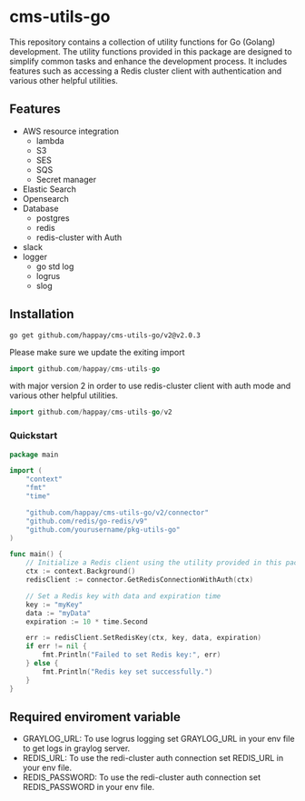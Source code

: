 # cms-utils-go
This repository contains a collection of utility functions for Go (Golang) development. The utility functions provided in this package are designed to simplify common tasks and enhance the development process. It includes features such as accessing a Redis cluster client with authentication and various other helpful utilities.

## Features
- AWS resource integration
    - lambda
    - S3
    - SES
    - SQS
    - Secret manager
- Elastic Search
- Opensearch
- Database
    - postgres
    - redis
    - redis-cluster with Auth
- slack
- logger
    - go std log
    - logrus
    - slog

## Installation

```shell
go get github.com/happay/cms-utils-go/v2@v2.0.3
```
Please make sure we update the exiting import 
```go
import github.com/happay/cms-utils-go
```
with major version 2 in order to use redis-cluster client with auth  mode and various other helpful utilities.
```go 
import github.com/happay/cms-utils-go/v2
```
### Quickstart
```go
package main

import (
    "context"
    "fmt"
    "time"

    "github.com/happay/cms-utils-go/v2/connector"
    "github.com/redis/go-redis/v9"
    "github.com/yourusername/pkg-utils-go"
)

func main() {
    // Initialize a Redis client using the utility provided in this package
    ctx := context.Background()
    redisClient := connector.GetRedisConnectionWithAuth(ctx)

    // Set a Redis key with data and expiration time
    key := "myKey"
    data := "myData"
    expiration := 10 * time.Second

    err := redisClient.SetRedisKey(ctx, key, data, expiration)
    if err != nil {
        fmt.Println("Failed to set Redis key:", err)
    } else {
        fmt.Println("Redis key set successfully.")
    }
}

```
## Required enviroment variable
- GRAYLOG_URL: To use logrus logging set GRAYLOG_URL in your env file to get logs in graylog server.
- REDIS_URL: To use the redi-cluster auth connection set REDIS_URL in your env file.
- REDIS_PASSWORD: To use the redi-cluster auth connection set REDIS_PASSWORD in your env file.

